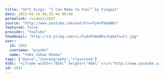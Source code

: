```yaml
---
title: "Sh*t Kingz: “I Can Make Ya Feel” by Fingazz"
date: 2013-04-26 06:35:44 00:00
permalink: /videos/1847
source: "http://www.youtube.com/watch?v=Fy4vPkAmBRs"
featured: false
provider: "YouTube"
thumbnail: "http://i3.ytimg.com/vi/Fy4vPkAmBRs/hqdefault.jpg"
user:
  id: 1942
  username: "psyoko"
  name: "Yoko Sakao Ohama"
tags: ["dance","choreography","classroom"]
html: "<iframe width=\"854\" height=\"480\" src=\"http://www.youtube.com/embed/Fy4vPkAmBRs?wmode=transparent&feature=oembed\" frameborder=\"0\" allowfullscreen></iframe>"
id: 1847
---
```


